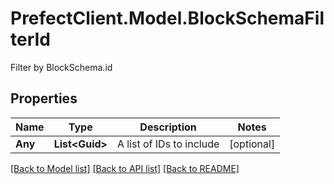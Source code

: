 # PrefectClient.Model.BlockSchemaFilterId
Filter by BlockSchema.id

## Properties

Name | Type | Description | Notes
------------ | ------------- | ------------- | -------------
**Any** | **List&lt;Guid&gt;** | A list of IDs to include | [optional] 

[[Back to Model list]](../README.md#documentation-for-models) [[Back to API list]](../README.md#documentation-for-api-endpoints) [[Back to README]](../README.md)

